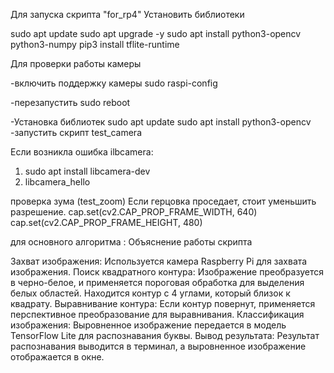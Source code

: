Для запуска скрипта "for_rp4"
Установить библиотеки

sudo apt update
sudo apt upgrade -y
sudo apt install python3-opencv python3-numpy
pip3 install tflite-runtime




Для проверки работы камеры 

-включить поддержку камеры
sudo raspi-config

-перезапустить
sudo reboot

-Установка библиотек
sudo apt update
sudo apt install python3-opencv
-запустить скрипт test_camera

Если возникла ошибка ilbcamera:
1) sudo apt install libcamera-dev
2) libcamera_hello


проверка зума (test_zoom)
Если герцовка проседает, стоит уменьшить разрешение. 
cap.set(cv2.CAP_PROP_FRAME_WIDTH, 640)
cap.set(cv2.CAP_PROP_FRAME_HEIGHT, 480)



для основного  алгоритма :
Объяснение работы скрипта

Захват изображения:
Используется камера Raspberry Pi для захвата изображения.
Поиск квадратного контура:
Изображение преобразуется в черно-белое, и применяется пороговая обработка для выделения белых областей.
Находится контур с 4 углами, который близок к квадрату.
Выравнивание контура:
Если контур повернут, применяется перспективное преобразование для выравнивания.
Классификация изображения:
Выровненное изображение передается в модель TensorFlow Lite для распознавания буквы.
Вывод результата:
Результат распознавания выводится в терминал, а выровненное изображение отображается в окне.


